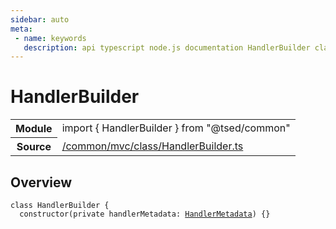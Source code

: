 ```yaml
---
sidebar: auto
meta:
 - name: keywords
   description: api typescript node.js documentation HandlerBuilder class
---
```

# HandlerBuilder <Badge text="Class" type="class"/>
<!-- Summary -->
<section class="symbol-info"><table class="is-full-width"><tbody><tr><th>Module</th><td><div class="lang-typescript"><span class="token keyword">import</span> { HandlerBuilder }&nbsp;<span class="token keyword">from</span>&nbsp;<span class="token string">"@tsed/common"</span></div></td></tr><tr><th>Source</th><td><a href="https://github.com/Romakita/ts-express-decorators/blob/v4.30.2/src//common/mvc/class/HandlerBuilder.ts#L0-L0">/common/mvc/class/HandlerBuilder.ts</a></td></tr></tbody></table></section>

<!-- Overview -->
## Overview


<pre><code class="typescript-lang "><span class="token keyword">class</span> HandlerBuilder <span class="token punctuation">{</span>
  <span class="token keyword">constructor</span><span class="token punctuation">(</span><span class="token keyword">private</span> handlerMetadata<span class="token punctuation">:</span> <a href="/api/common/mvc/class/HandlerMetadata.html"><span class="token">HandlerMetadata</span></a><span class="token punctuation">)</span> <span class="token punctuation">{</span><span class="token punctuation">}</span></code></pre>